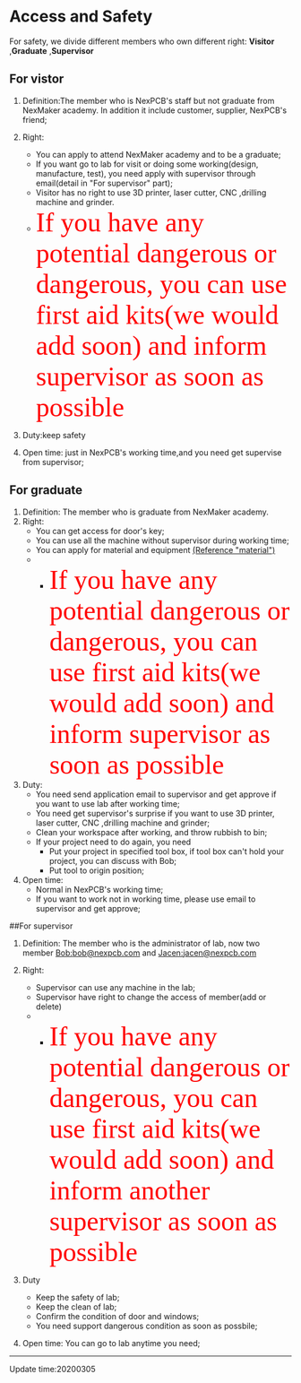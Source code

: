 # Access and Safety

For safety, we  divide different members who own different right: 
**Visitor** ,**Graduate** ,**Supervisor**



## For vistor
1. Definition:The member who is NexPCB's staff  but not graduate from NexMaker academy. In addition it include customer, supplier, NexPCB's friend; 
2. Right: 
    * You can apply to attend NexMaker academy and to be a graduate;
    * If you want go to lab for  visit  or doing some working(design, manufacture, test), you  need apply with supervisor through email(detail in "For supervisor" part);
    * Visitor has no right to use 3D printer, laser cutter, CNC ,drilling machine and grinder.
    * <font color=#ff0000 size=12 face="黑体">If you have any potential dangerous or dangerous, you can use first aid kits(we would add soon) and inform supervisor as soon as possible</font>


3. Duty:keep safety
4. Open time: just in NexPCB's working time,and you need get supervise from supervisor;

## For graduate
1. Definition: The member who is graduate from NexMaker academy.
2. Right:
    * You can get access for door's key;
    * You can use all the machine without supervisor during working time;
    * You can apply for material and equipment [(Reference "material")](material.md)
    *  * <font color=#ff0000 size=12 face="黑体">If you have any potential dangerous or dangerous, you can use first aid kits(we would add soon) and inform supervisor as soon as possible</font>
3. Duty:
    * You need send application email to supervisor and get approve if you want to use lab after working time;
    * You need get supervisor's surprise if you want to use 3D printer, laser cutter, CNC ,drilling machine and grinder;
    * Clean your workspace after working, and throw rubbish to bin;
    * If your project need to do again, you need 
        * Put your project in specified tool box, if tool box can't hold your project, you can discuss with Bob;
        * Put tool to origin position;
4. Open time: 
    * Normal in NexPCB's working time;
    * If you want to work not in working time, please use email to supervisor and get approve;



##For supervisor

1. Definition: The member who is the administrator of lab, now two member [Bob:bob@nexpcb.com](bob@nexpcb.com) and [Jacen:jacen@nexpcb.com](jacen@nexpcb.com)
2. Right: 
    *   Supervisor can use any machine in the lab;
    *   Supervisor have right to change the access of member(add or delete)
    *    * <font color=#ff0000 size=12 face="黑体">If you have any potential dangerous or dangerous, you can use first aid kits(we would add soon) and inform another supervisor as soon as possible</font>

3. Duty 
    * Keep the safety of lab;
    * Keep the clean of lab;
    * Confirm the condition of door and windows;
    * You need support dangerous condition as soon as possbile;
4. Open time: You can go to lab anytime you need;

*****

Update time:20200305
